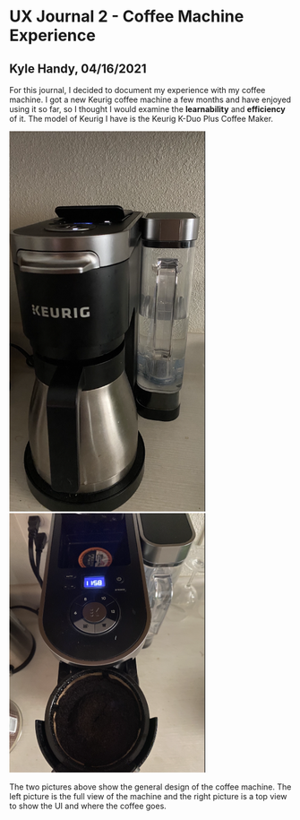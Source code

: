 # UX Journal 2 - Coffee Machine Experience

## Kyle Handy, 04/16/2021

For this journal, I decided to document my experience with my coffee machine. I got a new Keurig coffee machine a few months and have enjoyed using it so far, so I thought I would examine the **learnability** and **efficiency** of it. The model of Keurig I have is the Keurig K-Duo Plus Coffee Maker.

<img src="https://github.com/UsabilityEngineering/ux-portfolio-khandy7/blob/master/UX_Journal2/Pictures/fullView.png" width=350 aign=left>

<img src="https://github.com/UsabilityEngineering/ux-portfolio-khandy7/blob/master/UX_Journal2/Pictures/topView.png" width=350> 

The two pictures above show the general design of the coffee machine. The left picture is the full view of the machine and the right picture is a top view to show the UI and where the coffee goes.
